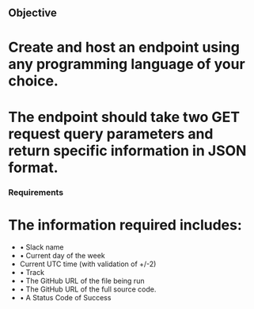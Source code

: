 ## Objective
# Create and host an endpoint using any programming language of your choice.
# The endpoint should take two GET request query parameters and return specific information in JSON format.
### Requirements
# The information required includes:
* • Slack name
* • Current day of the week
* Current UTC time (with validation of +/-2)
* • Track
* • The GitHub URL of the file being run
* • The GitHub URL of the full source code.
* • A Status Code of Success
